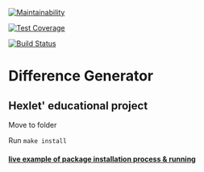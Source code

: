 [![Maintainability](https://api.codeclimate.com/v1/badges/c44c0417cf38354f6fd7/maintainability)](https://codeclimate.com/github/CalledByThe4ire/frontend-project-lvl2/maintainability)

[![Test Coverage](https://api.codeclimate.com/v1/badges/c44c0417cf38354f6fd7/test_coverage)](https://codeclimate.com/github/CalledByThe4ire/frontend-project-lvl2/test_coverage)

[![Build Status](https://travis-ci.org/CalledByThe4ire/frontend-project-lvl2.svg?branch=master)](https://travis-ci.org/CalledByThe4ire/frontend-project-lvl2)

# Difference Generator
## Hexlet' educational project

Move to folder

Run `make install`

#### [live example of package installation process & running](https://asciinema.org/a/257219)





